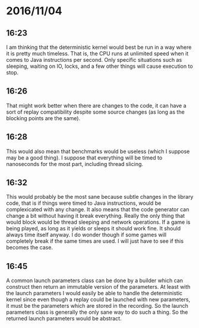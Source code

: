 # 2016/11/04

## 16:23

I am thinking that the deterministic kernel would best be run in a way where
it is pretty much timeless. That is, the CPU runs at unlimited speed when it
comes to Java instructions per second. Only specific situations such as
sleeping, waiting on IO, locks, and a few other things will cause execution
to stop.

## 16:26

That might work better when there are changes to the code, it can have a sort
of replay compatibility despite some source changes (as long as the blocking
points are the same).

## 16:28

This would also mean that benchmarks would be useless (which I suppose may be
a good thing). I suppose that everything will be timed to nanoseconds for the
most part, including thread slicing.

## 16:32

This would probably be the most sane because subtle changes in the library
code, that is if things were timed to Java instructions, would be
complexicated with any change. It also means that the code generator can
change a bit without having it break everything. Really the only thing that
would block would be thread sleeping and network operations. If a game is
being played, as long as it yields or sleeps it should work fine. It should
always time itself anyway. I do wonder though if some games will completely
break if the same times are used. I will just have to see if this becomes
the case.

## 16:45

A common launch parameters class can be done by a builder which can construct
then return an immutable version of the parameters. At least with the launch
parameters I would easily be able to handle the deterministic kernel since
even though a replay could be launched with new parameters, it must be the
parameters which are stored in the recording. So the launch parameters class
is generally the only sane way to do such a thing. So the returned launch
parameters would be abstract.
